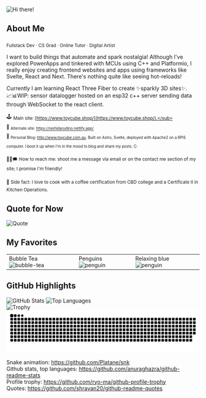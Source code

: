 ![Hi there!](https://github.com/user-attachments/assets/48709d99-8461-4ddd-9d78-35d14d1643a7)

## About Me 
<sub>Fullstack Dev · CS Grad · Online Tutor · Digital Artist</sub>

I want to build things that automate and spark nostalgia! Although I've explored PowerApps and tinkered with MCUs using C++ and Platformio, I really enjoy creating frontend websites and apps using frameworks like Svelte, React and Next. There's nothing quite like seeing hot-reloads!  
<sub>

Currently I am learning React Three Fiber to create ✨sparkly 3D sites✨.  
📈📊WIP: sensor datalogger hosted on an esp32 c++ server sending data through WebSocket to the react client.  


🕹️ <sub>Main site: [https://www.toycube.shop/](https://www.toycube.shop/).</sub>  
👀 <sub>Alternate site: https://rashidarudino.netlify.app/</sub>  
🫥 <sub>Personal Blog: http://www.toycube.com.au.
Built on Astro, Svelte, deployed with Apache2 on a RPi5 computer. I boot it up when I'm in the mood to blog and share my posts. C:</sub>

<sub>💭💬🗯️ How to reach me: shoot me a message via email or on the contact me section of my site; I promise I'm friendly!</sub>  

<sub>🥧 Side fact: I love to cook with a coffee certification from CBD college and a Certificate II in Kitchen Operations.</sub>
</sub>

## Quote for Now
![Quote](https://github-readme-quotes-bay.vercel.app/quote)  

## My Favorites
<table>
  <tr>
    <td>
      Bubble Tea
      <img src="https://github.com/user-attachments/assets/429bdeb3-2130-4a45-972d-ec30a882f3fe" alt="bubble-tea" width="150"/>
    </td>
    <td>
      Penguins
      <img src="https://github.com/user-attachments/assets/eb173be3-c499-4699-8549-381fe9900582" alt="penguin" width="150"/>
    </td>
    <td>
      Relaxing blue
      <img src="https://github.com/user-attachments/assets/ff789cbc-f325-4355-a7f9-9e18cb3998b6" alt="penguin" width="150"/>
    </td>
  </tr>
</table>

## GitHub Highlights  
![GitHub Stats](https://github-readme-stats.vercel.app/api?username=rashidarudino&show_icons=true&hide_title=true&count_private=true&hide=prs)
![Top Languages](https://github-readme-stats.vercel.app/api/top-langs/?username=rashidarudino&hide=html&layout=compact)  
![Trophy](https://github-profile-trophy.vercel.app/?username=rashidarudino&row=1&column=7)  
![Snake animation](https://raw.githubusercontent.com/rashidarudino/rashidarudino/output/github-contribution-grid-snake.svg) 

Snake animation: https://github.com/Platane/snk  
Github stats, top languages: https://github.com/anuraghazra/github-readme-stats  
Profile trophy: https://github.com/ryo-ma/github-profile-trophy  
Quotes: https://github.com/shravan20/github-readme-quotes
